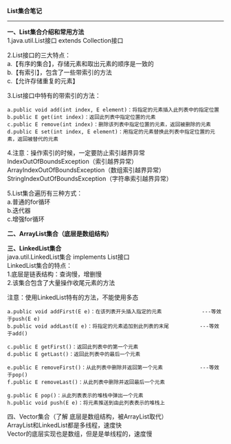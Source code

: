 **List集合笔记**  

----------


**一、List集合介绍和常用方法**  
1.java.util.List接口 extends Collection接口  

2.List接口的三大特点：  
a.【有序的集合】，存储元素和取出元素的顺序是一致的  
b.【有索引】，包含了一些带索引的方法  
c.【允许存储重复的元素】  

3.List接口中特有的带索引的方法：  

    a.public void add(int index, E element)：将指定的元素插入此列表中的指定位置
    b.public E get(int index)：返回此列表中指定位置的元素
    c.public E remove(int index)：删除该列表中指定位置的元素，返回被删除的元素
    d.public E set(int index, E element)：用指定的元素替换此列表中指定位置的元素，返回被替代的元素

4.注意：操作索引的时候，一定要防止索引越界异常  
IndexOutOfBoundsException（索引越界异常）  
ArrayIndexOutOfBoundsException（数组索引越界异常）  
StringIndexOutOfBoundsException（字符串索引越界异常）  

5.List集合遍历有三种方式：  
a.普通的for循环  
b.迭代器  
c.增强for循环  

**二、ArrayList集合（底层是数组结构）**  

**三、LinkedList集合**  
java.util.LinkedList集合 implements List接口  
LinkedList集合的特点：  
1.底层是链表结构：查询慢，增删慢  
2.该集合包含了大量操作收尾元素的方法  

注意：使用LinkedList特有的方法，不能使用多态  

    a.public void addFirst(E e)：在该列表开头插入指定的元素             ---等效于push(E e)
    b.public void addLast(E e)：将指定的元素追加到此列表的末尾          ---等效于add()
    
    c.public E getFirst()：返回此列表中的第一个元素
    d.public E getLast()：返回此列表中的最后一个元素
    
    e.public E removeFirst()：从此列表中删除并返回第一个元素            ---等效于pop()
    f.public E removeLast()：从此列表中删除并返回最后一个元素
    
    g.public E pop()：从此列表表示的堆栈中弹出一个元素
    h.public void push(E e)：将元素推送到由此列表表示的堆栈上

四、Vector集合（了解 底层是数组结构，被ArrayList取代）  
ArrayList和LinkedList都是多线程，速度快  
Vector的底层实现也是数组，但是是单线程的，速度慢  